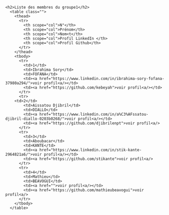 
    <h2>Liste des membres du groupe1</h2>
      <table class="">
        <thead>
          <tr>
            <th scope="col">N°</th>
            <th scope="col">Prénom</th>
            <th scope="col">Nom<t</th>
            <th scope="col">Profil LinkedIn </th>
            <th scope="col">Profil Github</th>
          </tr>
        </thead>
        <tbody>
          <tr>
            <td>1</td>
            <td>Ibrahima Sory</td>
            <td>FOFANA</td>
            <td><a href="https://www.linkedin.com/in/ibrahima-sory-fofana-37980a294/">voir profil<a/></td>
            <td><a href="https://github.com/kebeyah">voir profil<a/></td>
          </tr>
          <tr>
        <td>2</td>
            <td>Aissatou Djibril</td>
            <td>DIALLO</td>
            <td><a href="https://www.linkedin.com/in/a%C3%AFssatou-djibril-diallo-0203b0268/">voir profil<a/></td>
            <td><a href="https://github.com/djibrilenpt">voir profil<a/>
          </tr>
          <tr>
            <td>3</td>
            <td>Aboubacar</td>
            <td>KANTE</td>
            <td><a href="https://www.linkedin.com/in/stik-kante-2964821a6/">voir profil<a/></td>
            <td><a href="https://github.com/stikante">voir profil<a/>
          </tr> 
          <tr>
            <td>4</td>
            <td>Mathieu</td>
            <td>BEAVOGUI</td>
            <td><a href="">voir profil<a/></td>
            <td><a href="https://github.com/mathieubeavogui">voir profil<a/>
          </tr>
        </tbody>
      </table>
